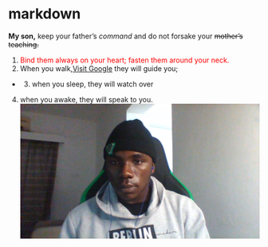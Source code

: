 # markdown
**My son,** keep your father’s *command* and do not forsake your ~~mother’s teaching.~~
1. <span style="color: red;">Bind them always on your heart; fasten them around your neck.</span> 
2. When you walk,[Visit Google](https://www.google.com) they will guide you; 
- 3. when you sleep, they will watch over 
4. when you awake, they will speak to you.
![Alt text](WIN_20221109_05_59_21_Pro.jpg)